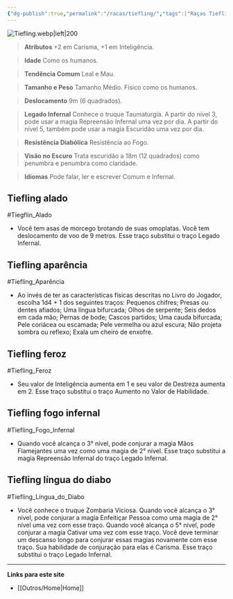 ```yaml
---
{"dg-publish":true,"permalink":"/racas/tiefling/","tags":["Raças Tiefling"]}
---
```



![Tiefling.webp|left|200](/img/user/Arquivos/Tiefling.webp)

> **Atributos**
> +2 em Carisma, +1 em Inteligência.  

> **Idade**
> Como os humanos.  

> **Tendência Comum**
> Leal e Mau.  

> **Tamanho e Peso**
> Tamanho Médio. Físico como os humanos.  

> **Deslocamento**
> 9m (6 quadrados).  

> **Legado Infernal**
> Conhece o truque Taumaturgia. A partir do nível 3, pode usar a magia Repreensão Infernal uma vez por dia. A partir do nível 5, também pode usar a magia Escuridão uma vez por dia.

> **Resistência Diabólica**
> Resistência ao Fogo.

> **Visão no Escuro**
> Trata escuridão a 18m (12 quadrados) como penumbra e penumbra como claridade.  

> **Idiomas**
> Pode falar, ler e escrever Comum e Infernal.

## Tiefling alado
#Tiegflin_Alado
- Você tem asas de morcego brotando de suas omoplatas. Você tem deslocamento de voo de 9 metros. Esse traço substitui o traço Legado Infernal.

## Tiefling aparência
#Tiefling_Aparência
- Ao invés de ter as características físicas descritas no Livro do Jogador, escolha 1d4 + 1 dos seguintes traços: Pequenos chifres; Presas ou dentes afiados; Uma língua bifurcada; Olhos de serpente; Seis dedos em cada mão; Pernas de bode; Cascos partidos; Uma cauda bifurcada; Pele coriácea ou escamada; Pele vermelha ou azul escura; Não projeta sombra ou reflexo; Exala um cheiro de enxofre.

## Tiefling feroz
#Tiefling_Feroz 
- Seu valor de Inteligência aumenta em 1 e seu valor de Destreza aumenta em 2. Esse traço substitui o traço Aumento no Valor de Habilidade.

## Tiefling fogo infernal
#Tiefling_Fogo_Infernal 
- Quando você alcança o 3° nível, pode conjurar a magia Mãos Flamejantes uma vez como uma magia de 2° nível. Esse traço substitui a magia Repreensão Infernal do traço Legado Infernal.

## Tiefling língua do diabo
#Tiefling_Língua_do_Diabo 
- Você conhece o truque Zombaria Viciosa. Quando você alcança o 3° nível, pode conjurar a magia Enfeitiçar Pessoa como uma magia de 2° nível uma vez com esse traço. Quando você alcança o 5° nível, pode conjurar a magia Cativar uma vez com esse traço. Você deve terminar um descanso longo para conjurar essas magias novamente com esse traço. Sua habilidade de conjuração para elas é Carisma. Esse traço substitui o traço Legado Infernal.

___
**Links para este site**  
- [[Outros/Home\|Home]]